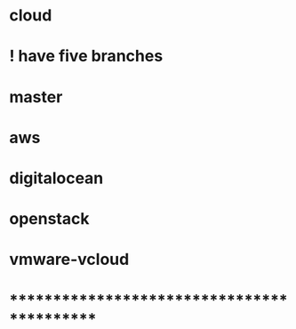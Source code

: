 # cloud

# ! have five branches
#
# master
# aws
# digitalocean
# openstack
# vmware-vcloud

#
# ******************************************
